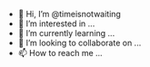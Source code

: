 - 👋 Hi, I’m @timeisnotwaiting
- 👀 I’m interested in ...
- 🌱 I’m currently learning ...
- 💞️ I’m looking to collaborate on ...
- 📫 How to reach me ...

<!---
timeisnotwaiting/timeisnotwaiting is a ✨ special ✨ repository because its `README.md` (this file) appears on your GitHub profile.
You can click the Preview link to take a look at your changes.
--->

